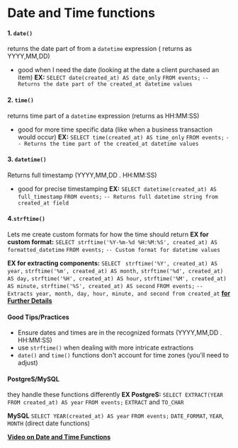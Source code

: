 # Date and Time functions
#### 1. `date()`
returns the date part of from a `datetime` expression ( returns as YYYY,MM,DD)
- good when I need the date (looking at the date a client purchased an item)
**EX:**
`SELECT date(created_at) AS date_only`
`FROM events;`
`-- Returns the date part of the created_at datetime values`
#### 2. `time()`
returns time part of a `datetime` expression (returns as HH:MM:SS)
- good for more time specific data (like when a business transaction would occur)
**EX:**
`SELECT time(created_at) AS time_only`
`FROM events;`
`-- Returns the time part of the created_at datetime values`
#### 3. `datetime()`
Returns full timestamp (YYYY,MM,DD . HH:MM:SS)
- good for precise timestamping
**EX:**
`SELECT datetime(created_at) AS full_timestamp`
`FROM events;`
`-- Returns full datetime string from created_at field`
#### 4.`strftime()`
Lets me create custom formats for how the time should return
**EX for custom format:**
`SELECT strftime('%Y-%m-%d %H:%M:%S', created_at) AS formatted_datetime`
`FROM events;`
`-- Custom format for datetime values`

**EX for extracting components:**
`SELECT`
 ` strftime('%Y', created_at) AS year,`
  `strftime('%m', created_at) AS month,`
  `strftime('%d', created_at) AS day,`
  `strftime('%H', created_at) AS hour,`
  `strftime('%M', created_at) AS minute,`
  `strftime('%S', created_at) AS second`
`FROM events;`
`-- Extracts year, month, day, hour, minute, and second from created_at`
**[for Further Details](https://sqlite.org/lang_datefunc.html)**

#### Good Tips/Practices
- Ensure dates and times are in the recognized formats (YYYY,MM,DD . HH:MM:SS)
- use `strftime()` when dealing with more intricate extractions
- `date()` and `time()` functions don't account for time zones (you'll need to adjust)
#### PostgreS/MySQL
they handle these functions differently
**EX PostgreS:**
`SELECT EXTRACT(YEAR FROM created_at) AS year`
`FROM events;`
`EXTRACT` and `TO_CHAR`

**MySQL**
`SELECT YEAR(created_at) AS year`
`FROM events;`
`DATE_FORMAT`, `YEAR`, `MONTH` (direct date functions)

**[Video on Date and Time Functions](https://www.loom.com/share/4341044291d74a2dafedc1cbd53bd198?sid=63cf0372-1ef1-4aee-9879-595d16e18c78)**